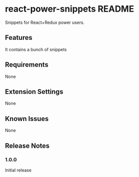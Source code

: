 # react-power-snippets README

Snippets for React+Redux power users.

## Features

It contains a bunch of snippets

## Requirements

None

## Extension Settings

None

## Known Issues

None

## Release Notes

### 1.0.0

Initial release
